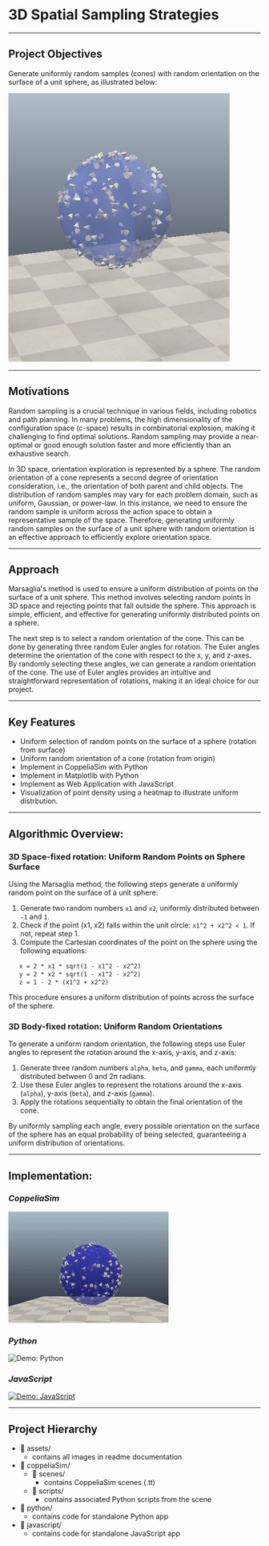 # 3D Spatial Sampling Strategies 

---

## Project Objectives
Generate uniformly random samples (cones) with random orientation on the surface of a unit sphere, as illustrated below:

![Sphere Sampling](./assets/sphere-sampling-objective.png)

---

## Motivations
Random sampling is a crucial technique in various fields, including robotics and path planning. In many problems, the high dimensionality of the configuration space (c-space) results in combinatorial explosion, making it challenging to find optimal solutions. Random sampling may provide a near-optimal or good enough solution faster and more efficiently than an exhaustive search.

In 3D space, orientation exploration is represented by a sphere. The random orientation of a cone represents a second degree of orientation consideration, i.e., the orientation of both parent and child objects. The distribution of random samples may vary for each problem domain, such as uniform, Gaussian, or power-law. In this instance, we need to ensure the random sample is uniform across the action space to obtain a representative sample of the space. Therefore, generating uniformly random samples on the surface of a unit sphere with random orientation is an effective approach to efficiently explore orientation space.

---

## Approach
 Marsaglia's method is used to ensure a uniform distribution of points on the surface of a unit sphere. This method involves selecting random points in 3D space and rejecting points that fall outside the sphere. This approach is simple, efficient, and effective for generating uniformly distributed points on a sphere. 
 
 The next step is to select a random orientation of the cone. This can be done by generating three random Euler angles for rotation. The Euler angles determine the orientation of the cone with respect to the x, y, and z-axes. By randomly selecting these angles, we can generate a random orientation of the cone. The use of Euler angles provides an intuitive and straightforward representation of rotations, making it an ideal choice for our project.

---

## Key Features
- Uniform selection of random points on the surface of a sphere (rotation from surface)
- Uniform random orientation of a cone (rotation from origin)
- Implement in CoppeliaSim with Python
- Implement in Matplotlib with Python
- Implement as Web Application with JavaScript 
- Visualization of point density using a heatmap to illustrate uniform distrbution.

---

## Algorithmic Overview:

### 3D Space-fixed rotation: Uniform Random Points on Sphere Surface

Using the Marsaglia method, the following steps generate a uniformly random point on the surface of a unit sphere:

1. Generate two random numbers `x1` and `x2`, uniformly distributed between `-1` and `1`.
2. Check if the point (x1, x2) falls within the unit circle: `x1^2 + x2^2 < 1`. If not, repeat step 1.
3. Compute the Cartesian coordinates of the point on the sphere using the following equations:


```
   x = 2 * x1 * sqrt(1 - x1^2 - x2^2)
   y = 2 * x2 * sqrt(1 - x1^2 - x2^2)
   z = 1 - 2 * (x1^2 + x2^2)
```
   
This procedure ensures a uniform distribution of points across the surface of the sphere.

### 3D Body-fixed rotation: Uniform Random Orientations

To generate a uniform random orientation, the following steps use Euler angles to represent the rotation around the x-axis, y-axis, and z-axis:

1. Generate three random numbers `alpha`, `beta`, and `gamma`, each uniformly distributed between 0 and 2π radians.
2. Use these Euler angles to represent the rotations around the x-axis (`alpha`), y-axis (`beta`), and z-axis (`gamma`).
3. Apply the rotations sequentially to obtain the final orientation of the cone.

By uniformly sampling each angle, every possible orientation on the surface of the sphere has an equal probability of being selected, guaranteeing a uniform distribution of orientations.

---

## Implementation: 

### *CoppeliaSim* 
![Demo: CoppeliaSim](./assets/coppeliasim-sphere-sample.gif)


### *Python*
![Demo: Python](./assets/py-sphere-sample.gif)



### *JavaScript*
[![Demo: JavaScript](./assets/js-sphere-sample.gif)](https://scalemailted.github.io/Basic-Motion-Planning/WebApp/)

---

## Project Hierarchy 
- 📁 assets/
    + contains all images in readme documentation
- 📁 coppeliaSim/
    + 📁 scenes/
        - contains CoppeliaSim scenes (.tt)
    + 📁 scripts/
        - contains associated Python scripts from the scene
- 📁 python/
    + contains code for standalone Python app
- 📁 javascript/
    + contains code for standalone JavaScript app
